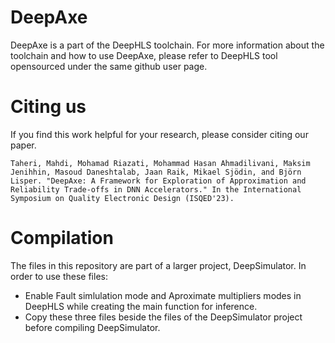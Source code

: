 # DeepAxe
DeepAxe is a part of the DeepHLS toolchain. For more information about the toolchain and how to use DeepAxe, please refer to DeepHLS tool opensourced under the same github user page.
# Citing us
If you find this work helpful for your research, please consider citing our paper.

```
Taheri, Mahdi, Mohamad Riazati, Mohammad Hasan Ahmadilivani, Maksim Jenihhin, Masoud Daneshtalab, Jaan Raik, Mikael Sjödin, and Björn Lisper. "DeepAxe: A Framework for Exploration of Approximation and Reliability Trade-offs in DNN Accelerators." In the International Symposium on Quality Electronic Design (ISQED'23).
```
# Compilation
The files in this repository are part of a larger project, DeepSimulator. In order to use these files:
* Enable Fault simlulation mode and Aproximate multipliers modes in DeepHLS while creating the main function for inference.
* Copy these three files beside the files of the DeepSimulator project before compiling DeepSimulator.
